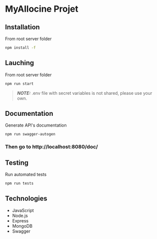 # MyAllocine Projet

## Installation

From root server folder

```bash
npm install -f
```

## Lauching

From root server folder

```bash
npm run start
```

> **_NOTE:_** .env file with secret variables is not shared, please use your own.

## Documentation

Generate API's documentation

```bash
npm run swagger-autogen
```

### Then go to http://localhost:8080/doc/

## Testing

Run automated tests

```bash
npm run tests
```

## Technologies

- JavaScript
- Node.js
- Express
- MongoDB
- Swagger
